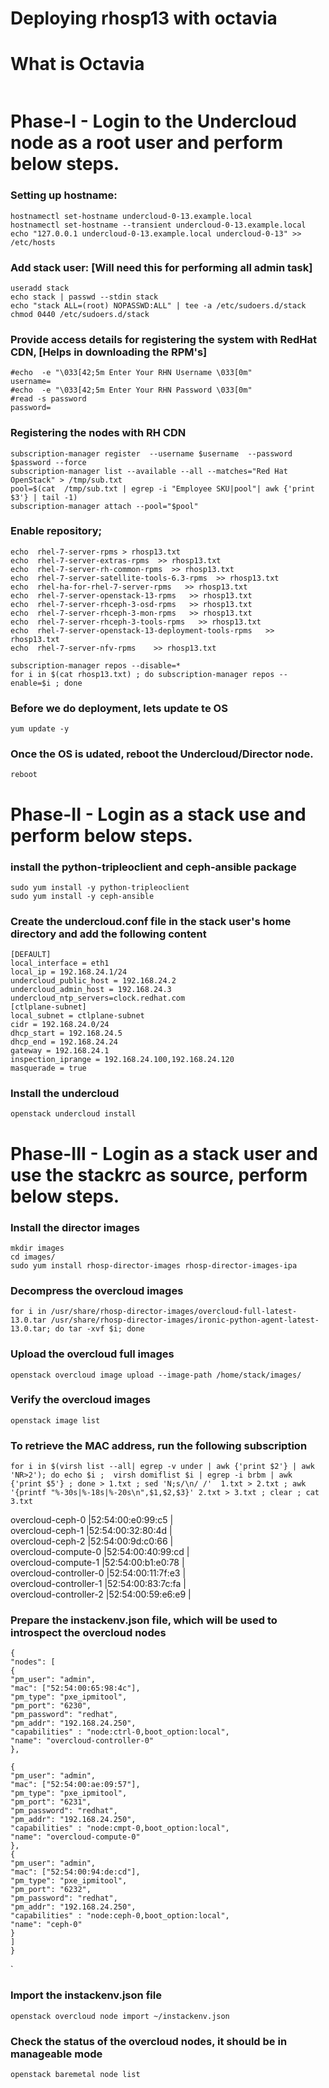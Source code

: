 # Deploying rhosp13 with octavia
# What is **Octavia**
~~~
~~~

# Phase-I - Login to the Undercloud node as a **root** user and perform below steps.

### Setting up hostname:
~~~
hostnamectl set-hostname undercloud-0-13.example.local
hostnamectl set-hostname --transient undercloud-0-13.example.local
echo "127.0.0.1 undercloud-0-13.example.local undercloud-0-13" >> /etc/hosts
~~~

### Add stack user: [Will need this for performing all admin task]

~~~
useradd stack
echo stack | passwd --stdin stack
echo "stack ALL=(root) NOPASSWD:ALL" | tee -a /etc/sudoers.d/stack
chmod 0440 /etc/sudoers.d/stack
~~~

### Provide access details for registering the system with RedHat CDN, [Helps in downloading the RPM's]

~~~
#echo  -e "\033[42;5m Enter Your RHN Username \033[0m"
username=
#echo  -e "\033[42;5m Enter Your RHN Password \033[0m"
#read -s password
password=
~~~

### Registering the nodes with RH CDN

~~~
subscription-manager register  --username $username  --password $password --force
subscription-manager list --available --all --matches="Red Hat OpenStack" > /tmp/sub.txt
pool=$(cat  /tmp/sub.txt | egrep -i "Employee SKU|pool"| awk {'print $3'} | tail -1)
subscription-manager attach --pool="$pool"
~~~

### Enable repository;

~~~
echo  rhel-7-server-rpms > rhosp13.txt
echo  rhel-7-server-extras-rpms  >> rhosp13.txt
echo  rhel-7-server-rh-common-rpms  >> rhosp13.txt
echo  rhel-7-server-satellite-tools-6.3-rpms  >> rhosp13.txt
echo  rhel-ha-for-rhel-7-server-rpms   >> rhosp13.txt
echo  rhel-7-server-openstack-13-rpms   >> rhosp13.txt
echo  rhel-7-server-rhceph-3-osd-rpms   >> rhosp13.txt
echo  rhel-7-server-rhceph-3-mon-rpms   >> rhosp13.txt
echo  rhel-7-server-rhceph-3-tools-rpms   >> rhosp13.txt
echo  rhel-7-server-openstack-13-deployment-tools-rpms   >> rhosp13.txt
echo  rhel-7-server-nfv-rpms    >> rhosp13.txt
~~~

~~~
subscription-manager repos --disable=*
for i in $(cat rhosp13.txt) ; do subscription-manager repos --enable=$i ; done
~~~

### Before we do deployment, lets **update** te **OS**

~~~
yum update -y
~~~

### Once the **OS** is udated, **reboot** the **Undercloud/Director** node.

~~~
reboot
~~~

# Phase-II - Login as a **stack** use and perform below steps.

### install the **python-tripleoclient** and **ceph-ansible** package
~~~
sudo yum install -y python-tripleoclient
sudo yum install -y ceph-ansible
~~~

### Create the **undercloud.conf** file in the stack user's home directory and add the following content
~~~
[DEFAULT]
local_interface = eth1
local_ip = 192.168.24.1/24
undercloud_public_host = 192.168.24.2
undercloud_admin_host = 192.168.24.3
undercloud_ntp_servers=clock.redhat.com
[ctlplane-subnet]
local_subnet = ctlplane-subnet
cidr = 192.168.24.0/24
dhcp_start = 192.168.24.5
dhcp_end = 192.168.24.24
gateway = 192.168.24.1
inspection_iprange = 192.168.24.100,192.168.24.120
masquerade = true
~~~

### Install the undercloud
~~~
openstack undercloud install
~~~
# Phase-III - Login as a **stack** user and use the **stackrc** as source, perform below steps.
### Install the director images
~~~
mkdir images
cd images/
sudo yum install rhosp-director-images rhosp-director-images-ipa
~~~
### Decompress the overcloud images
~~~
for i in /usr/share/rhosp-director-images/overcloud-full-latest-13.0.tar /usr/share/rhosp-director-images/ironic-python-agent-latest-13.0.tar; do tar -xvf $i; done
~~~

### Upload the overcloud full images
~~~
openstack overcloud image upload --image-path /home/stack/images/
~~~
### Verify the overcloud images
~~~
openstack image list
~~~

### To retrieve the MAC address, run the following subscription
~~~
for i in $(virsh list --all| egrep -v under | awk {'print $2'} | awk 'NR>2'); do echo $i ;  virsh domiflist $i | egrep -i brbm | awk {'print $5'} ; done > 1.txt ; sed 'N;s/\n/ /'  1.txt > 2.txt ; awk '{printf "%-30s|%-18s|%-20s\n",$1,$2,$3}' 2.txt > 3.txt ; clear ; cat 3.txt
~~~
overcloud-ceph-0              |52:54:00:e0:99:c5 |                    
overcloud-ceph-1              |52:54:00:32:80:4d |                    
overcloud-ceph-2              |52:54:00:9d:c0:66 |                    
overcloud-compute-0           |52:54:00:40:99:cd |                    
overcloud-compute-1           |52:54:00:b1:e0:78 |                    
overcloud-controller-0        |52:54:00:11:7f:e3 |                    
overcloud-controller-1        |52:54:00:83:7c:fa |                    
overcloud-controller-2        |52:54:00:59:e6:e9 |  

### Prepare the instackenv.json file, which will be used to introspect the overcloud nodes
~~~
{
"nodes": [
{
"pm_user": "admin",
"mac": ["52:54:00:65:98:4c"],
"pm_type": "pxe_ipmitool",
"pm_port": "6230",
"pm_password": "redhat",
"pm_addr": "192.168.24.250",
"capabilities" : "node:ctrl-0,boot_option:local",
"name": "overcloud-controller-0"
},

{
"pm_user": "admin",
"mac": ["52:54:00:ae:09:57"],
"pm_type": "pxe_ipmitool",
"pm_port": "6231",
"pm_password": "redhat",
"pm_addr": "192.168.24.250",
"capabilities" : "node:cmpt-0,boot_option:local",
"name": "overcloud-compute-0"
},
{
"pm_user": "admin",
"mac": ["52:54:00:94:de:cd"],
"pm_type": "pxe_ipmitool",
"pm_port": "6232",
"pm_password": "redhat",
"pm_addr": "192.168.24.250",
"capabilities" : "node:ceph-0,boot_option:local",
"name": "ceph-0"
}
]
}
~~~

`
### Import the instackenv.json file
~~~
openstack overcloud node import ~/instackenv.json
~~~
### Check the status of the overcloud nodes, it should be in **manageable** mode
~~~
openstack baremetal node list
~~~
